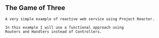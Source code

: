 <h2>The Game of Three</h2>

    A very simple example of reactive web service using Project Reactor.

    In this example I will use a functional approach using 
    Routers and Handlers instead of Controllers.

